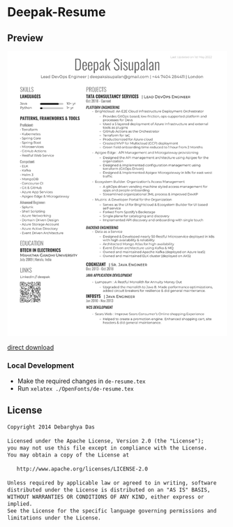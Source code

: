 Deepak-Resume
=========================

## Preview

![alt tag](https://raw.githubusercontent.com/dptcs/Deepak-Resume/master/de-resume.png)

[direct download](https://github.com/dptcs/Deepak-Resume/raw/master/OpenFonts/de-resume.pdf)

### Local Development
- Make the required changes in ```de-resume.tex```
- Run ```xelatex ./OpenFonts/de-resume.tex``` 

## License
    Copyright 2014 Debarghya Das

    Licensed under the Apache License, Version 2.0 (the "License");
    you may not use this file except in compliance with the License.
    You may obtain a copy of the License at

       http://www.apache.org/licenses/LICENSE-2.0

    Unless required by applicable law or agreed to in writing, software
    distributed under the License is distributed on an "AS IS" BASIS,
    WITHOUT WARRANTIES OR CONDITIONS OF ANY KIND, either express or implied.
    See the License for the specific language governing permissions and
    limitations under the License.
